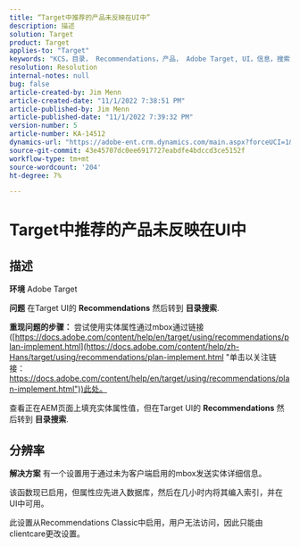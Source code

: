 ```yaml
---
title: “Target中推荐的产品未反映在UI中”
description: 描述
solution: Target
product: Target
applies-to: "Target"
keywords: "KCS，目录， Recommendations，产品， Adobe Target, UI，信息，搜索"
resolution: Resolution
internal-notes: null
bug: false
article-created-by: Jim Menn
article-created-date: "11/1/2022 7:38:51 PM"
article-published-by: Jim Menn
article-published-date: "11/1/2022 7:39:32 PM"
version-number: 5
article-number: KA-14512
dynamics-url: "https://adobe-ent.crm.dynamics.com/main.aspx?forceUCI=1&pagetype=entityrecord&etn=knowledgearticle&id=f9bea3ce-1c5a-ed11-9561-6045bd006a22"
source-git-commit: 43e45707dc0ee6917727eabdfe4bdccd3ce5152f
workflow-type: tm+mt
source-wordcount: '204'
ht-degree: 7%

---
```


# Target中推荐的产品未反映在UI中

## 描述


<b>环境</b>
Adobe Target

<b>问题</b>
在Target UI的 <b>Recommendations</b> 然后转到 <b>目录搜索</b>.

<b>重现问题的步骤：</b>
尝试使用实体属性通过mbox通过链接([https://docs.adobe.com/content/help/en/target/using/recommendations/plan-implement.html](https://docs.adobe.com/content/help/zh-Hans/target/using/recommendations/plan-implement.html "单击以关注链接：https://docs.adobe.com/content/help/en/target/using/recommendations/plan-implement.html"))此处。


查看正在AEM页面上填充实体属性值，但在Target UI的 <b>Recommendations</b> 然后转到 <b>目录搜索</b>.


## 分辨率


<b>解决方案</b>
有一个设置用于通过未为客户端启用的mbox发送实体详细信息。

该函数现已启用，但属性应先进入数据库，然后在几小时内将其编入索引，并在UI中可用。

此设置从Recommendations Classic中启用，用户无法访问，因此只能由clientcare更改设置。
